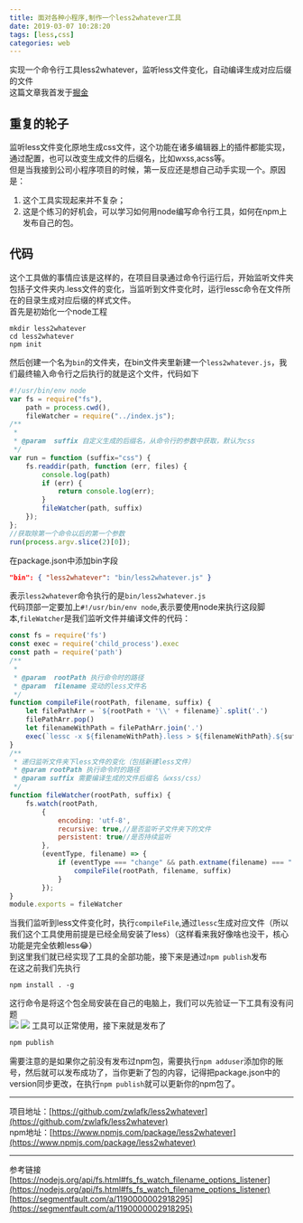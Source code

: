 ```yaml
---
title: 面对各种小程序,制作一个less2whatever工具
date: 2019-03-07 10:28:20
tags: [less,css]
categories: web
---
```

实现一个命令行工具less2whatever，监听less文件变化，自动编译生成对应后缀的文件   
这篇文章我首发于[掘金](https://juejin.im/post/5c7b208ee51d457f7b6c98f5)
<!--more-->
## 重复的轮子
监听less文件变化原地生成css文件，这个功能在诸多编辑器上的插件都能实现，通过配置，也可以改变生成文件的后缀名，比如wxss,acss等。  
但是当我接到公司小程序项目的时候，第一反应还是想自己动手实现一个。原因是：
1. 这个工具实现起来并不复杂；
2. 这是个练习的好机会，可以学习如何用node编写命令行工具，如何在npm上发布自己的包。   

## 代码
这个工具做的事情应该是这样的，在项目目录通过命令行运行后，开始监听文件夹包括子文件夹内.less文件的变化，当监听到文件变化时，运行lessc命令在文件所在的目录生成对应后缀的样式文件。  
首先是初始化一个node工程
```
mkdir less2whatever
cd less2whatever
npm init
```
然后创建一个名为`bin`的文件夹，在bin文件夹里新建一个`less2whatever.js`，我们最终输入命令行之后执行的就是这个文件，代码如下   
```javascript
#!/usr/bin/env node
var fs = require("fs"),
    path = process.cwd(),
    fileWatcher = require("../index.js");
/**
 * 
 * @param  suffix 自定义生成的后缀名，从命令行的参数中获取，默认为css
 */
var run = function (suffix="css") {
    fs.readdir(path, function (err, files) {
        console.log(path)
        if (err) {
            return console.log(err);
        }
        fileWatcher(path, suffix)
    });
};
//获取除第一个命令以后的第一个参数
run(process.argv.slice(2)[0]); 
```
在package.json中添加bin字段   
```json
"bin": { "less2whatever": "bin/less2whatever.js" }
```
表示`less2whatever`命令执行的是`bin/less2whatever.js`   
代码顶部一定要加上`#!/usr/bin/env node`,表示要使用node来执行这段脚本,`fileWatcher`是我们监听文件并编译文件的代码：
```javascript
const fs = require('fs')
const exec = require('child_process').exec
const path = require('path')
/**
 * 
 * @param  rootPath 执行命令时的路径
 * @param  filename 变动的less文件名
 */
function compileFile(rootPath, filename, suffix) {
	let filePathArr = `${rootPath + '\\' + filename}`.split('.')
	filePathArr.pop()
	let filenameWithPath = filePathArr.join('.')
	exec(`lessc -x ${filenameWithPath}.less > ${filenameWithPath}.${suffix}`)
}
/**
 * 递归监听文件夹下less文件的变化（包括新建less文件）
 * @param rootPath 执行命令时的路径
 * @param suffix 需要编译生成的文件后缀名（wxss/css）
 */
function fileWatcher(rootPath, suffix) {
	fs.watch(rootPath,
		{
			encoding: 'utf-8',
			recursive: true,//是否监听子文件夹下的文件
			persistent: true//是否持续监听
		},
		(eventType, filename) => {
			if (eventType === "change" && path.extname(filename) === ".less") {
				compileFile(rootPath, filename, suffix)
			}
		});
}
module.exports = fileWatcher 
```
当我们监听到less文件变化时，执行`compileFile`,通过`lessc`生成对应文件（所以我们这个工具使用前提是已经全局安装了less）（这样看来我好像啥也没干，核心功能是完全依赖less😂）   
到这里我们就已经实现了工具的全部功能，接下来是通过`npm publish`发布   
在这之前我们先执行
```
npm install . -g
```
这行命令是将这个包全局安装在自己的电脑上，我们可以先验证一下工具有没有问题   
![](https://user-gold-cdn.xitu.io/2019/3/3/1694158cb7627f59?w=1920&h=1080&f=gif&s=14037066)
![](https://user-gold-cdn.xitu.io/2019/3/3/1694159222f831b4?w=1920&h=1080&f=gif&s=8441323)
工具可以正常使用，接下来就是发布了   
```bash
npm publish
```
需要注意的是如果你之前没有发布过npm包，需要执行`npm adduser`添加你的账号，然后就可以发布成功了，当你更新了包的内容，记得把package.json中的version同步更改，在执行`npm publish`就可以更新你的npm包了。   
--- ---    
项目地址：[https://github.com/zwlafk/less2whatever](https://github.com/zwlafk/less2whatever)   
npm地址：[https://www.npmjs.com/package/less2whatever](https://www.npmjs.com/package/less2whatever)   
--- ---
参考链接   
[https://nodejs.org/api/fs.html#fs_fs_watch_filename_options_listener](https://nodejs.org/api/fs.html#fs_fs_watch_filename_options_listener)   
[https://segmentfault.com/a/1190000002918295](https://segmentfault.com/a/1190000002918295)   